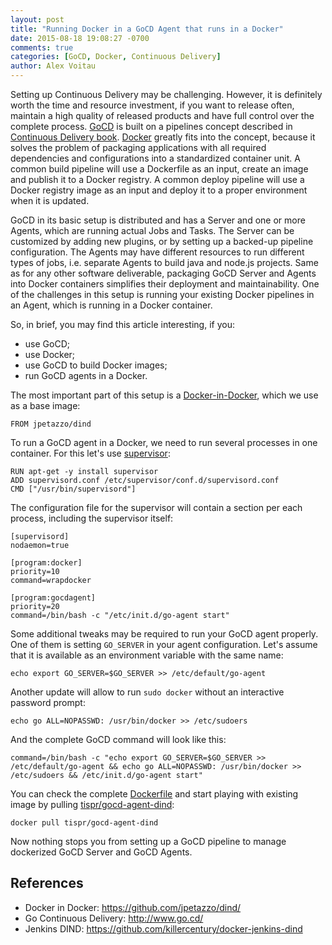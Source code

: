 ```yaml
---
layout: post
title: "Running Docker in a GoCD Agent that runs in a Docker"
date: 2015-08-18 19:08:27 -0700
comments: true
categories: [GoCD, Docker, Continuous Delivery]
author: Alex Voitau
---
```

Setting up Continuous Delivery may be challenging. However, it is definitely worth the time and resource investment,
if you want to release often, maintain a high quality of released products and have full control over the complete process.
[GoCD](http://www.go.cd/) is built on a pipelines concept described in [Continuous Delivery book](http://martinfowler.com/books/continuousDelivery.html).
[Docker](https://www.docker.com/) greatly fits into the concept, because it solves the problem of packaging applications with all required dependencies and configurations into a standardized container unit.
A common build pipeline will use a Dockerfile as an input, create an image and publish it to a Docker registry.
A common deploy pipeline will use a Docker registry image as an input and deploy it to a proper environment when it is updated.

GoCD in its basic setup is distributed and has a Server and one or more Agents, which are running actual Jobs and Tasks.
The Server can be customized by adding new plugins, or by setting up a backed-up pipeline configuration.
The Agents may have different resources to run different types of jobs, i.e. separate Agents to build java and node.js projects.
Same as for any other software deliverable, packaging GoCD Server and Agents into Docker containers simplifies their deployment and maintainability.
One of the challenges in this setup is running your existing Docker pipelines in an Agent, which is running in a Docker container.

So, in brief, you may find this article interesting, if you:

- use GoCD;
- use Docker;
- use GoCD to build Docker images;
- run GoCD agents in a Docker.

The most important part of this setup is a [Docker-in-Docker](https://hub.docker.com/r/jpetazzo/dind/), which we use as a base image:
```
FROM jpetazzo/dind
```

To run a GoCD agent in a Docker, we need to run several processes in one container. For this let's use [supervisor](http://docs.docker.com/articles/using_supervisord/):
```
RUN apt-get -y install supervisor
ADD supervisord.conf /etc/supervisor/conf.d/supervisord.conf
CMD ["/usr/bin/supervisord"]
```

The configuration file for the supervisor will contain a section per each process, including the supervisor itself:

```
[supervisord]
nodaemon=true

[program:docker]
priority=10
command=wrapdocker

[program:gocdagent]
priority=20
command=/bin/bash -c "/etc/init.d/go-agent start"
```

Some additional tweaks may be required to run your GoCD agent properly. One of them is setting `GO_SERVER` in your agent configuration. Let's assume that it is available as an environment variable with the same name:
```
echo export GO_SERVER=$GO_SERVER >> /etc/default/go-agent
```

Another update will allow to run `sudo docker` without an interactive password prompt:
```
echo go ALL=NOPASSWD: /usr/bin/docker >> /etc/sudoers
```

And the complete GoCD command will look like this:
```
command=/bin/bash -c "echo export GO_SERVER=$GO_SERVER >> /etc/default/go-agent && echo go ALL=NOPASSWD: /usr/bin/docker >> /etc/sudoers && /etc/init.d/go-agent start"
```

You can check the complete [Dockerfile](https://github.com/tispr/docker-gocd/tree/master/gocd-agent-dind/) and start playing
with existing image by pulling [tispr/gocd-agent-dind](https://hub.docker.com/r/tispr/gocd-agent-dind/):
```
docker pull tispr/gocd-agent-dind
```

Now nothing stops you from setting up a GoCD pipeline to manage dockerized GoCD Server and GoCD Agents.

## References
- Docker in Docker: https://github.com/jpetazzo/dind/
- Go Continuous Delivery: http://www.go.cd/
- Jenkins DIND: https://github.com/killercentury/docker-jenkins-dind
